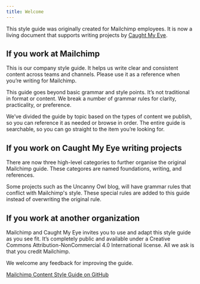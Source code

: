 ```yaml
---
title: Welcome
---
```


This style guide was originally created for Mailchimp employees. It is now a living document that supports writing projects by [Caught My Eye](https://www.caughtmyeye.cc/).

## If you work at Mailchimp

This is our company style guide. It helps us write clear and consistent content across teams and channels. Please use it as a reference when you’re writing for Mailchimp.

This guide goes beyond basic grammar and style points. It’s not traditional in format or content. We break a number of grammar rules for clarity, practicality, or preference.

We’ve divided the guide by topic based on the types of content we publish, so you can reference it as needed or browse in order. The entire guide is searchable, so you can go straight to the item you’re looking for.

## If you work on Caught My Eye writing projects

There are now three high-level categories to further organise the original Mailchimp guide. These categores are named foundations, writing, and references.

Some projects such as the Uncanny Owl blog, will have grammar rules that conflict with Mailchimp's style. These special rules are added to this guide instead of overwriting the original rule.

## If you work at another organization

Mailchimp and Caught My Eye invites you to use and adapt this style guide as you see fit. It’s completely public and available under a Creative Commons Attribution-NonCommercial 4.0 International license. All we ask is that you credit Mailchimp.

We welcome any feedback for improving the guide.

[Mailchimp Content Style Guide on GitHub](https://github.com/mailchimp/content-style-guide)